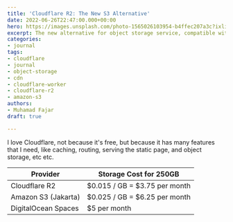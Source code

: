 ```yaml
---
title: 'Cloudflare R2: The New S3 Alternative'
date: 2022-06-26T22:47:00.000+00:00
hero: https://images.unsplash.com/photo-1565026103954-b4ffec207a3c?ixlib=rb-1.2.1&ixid=MnwxMjA3fDB8MHxwaG90by1wYWdlfHx8fGVufDB8fHx8&auto=format&fit=crop&w=2940&q=80
excerpt: The new alternative for object storage service, compatible with Amazon S3
categories:
- journal
tags:
- cloudflare
- journal
- object-storage
- cdn
- cloudflare-worker
- cloudflare-r2
- amazon-s3
authors:
- Muhamad Fajar
draft: true

---
```

I love Cloudflare, not because it's free, but because it has many features that I need, like caching, routing, serving the static page, and object storage, etc etc.


 Provider            | Storage Cost for 250GB         
---------------------|-------------------------------
 Cloudflare R2       | $0.015 / GB = $3.75 per month 
 Amazon S3 (Jakarta) | $0.025 / GB = $6.25 per month 
 DigitalOcean Spaces | $5 per month